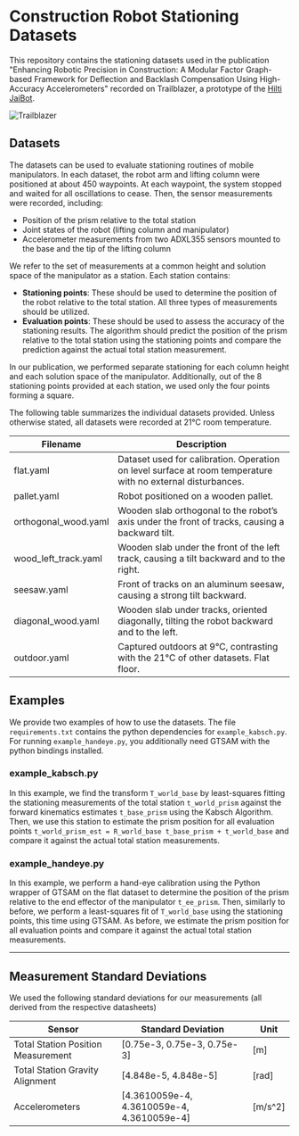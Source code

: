 # Construction Robot Stationing Datasets

This repository contains the stationing datasets used in the publication "Enhancing Robotic Precision in Construction: A Modular Factor Graph-based Framework for Deflection and Backlash Compensation Using High-Accuracy Accelerometers" recorded on Trailblazer, a prototype of the [Hilti JaiBot](https://www.hilti.group/content/hilti/CP/XX/en/company/media-relations/media-releases/Jaibot.html).

![Trailblazer](data/images/trailblazer.jpg)

## Datasets

The datasets can be used to evaluate stationing routines of mobile manipulators. In each dataset, the robot arm and lifting column were positioned at about 450 waypoints. At each waypoint, the system stopped and waited for all oscillations to cease. Then, the sensor measurements were recorded, including:

- Position of the prism relative to the total station
- Joint states of the robot (lifting column and manipulator)
- Accelerometer measurements from two ADXL355 sensors mounted to the base and the tip of the lifting column

We refer to the set of measurements at a common height and solution space of the manipulator as a station. Each station contains:

- **Stationing points**: These should be used to determine the position of the robot relative to the total station. All three types of measurements should be utilized.
- **Evaluation points**: These should be used to assess the accuracy of the stationing results. The algorithm should predict the position of the prism relative to the total station using the stationing points and compare the prediction against the actual total station measurement.

In our publication, we performed separate stationing for each column height and each solution space of the manipulator. Additionally, out of the 8 stationing points provided at each station, we used only the four points forming a square.

The following table summarizes the individual datasets provided. Unless otherwise stated, all datasets were recorded at 21°C room temperature.

| Filename             | Description                                                                                                 |
|----------------------|-------------------------------------------------------------------------------------------------------------|
| flat.yaml            | Dataset used for calibration. Operation on level surface at room temperature with no external disturbances. |
| pallet.yaml          | Robot positioned on a wooden pallet.                                                                        |
| orthogonal_wood.yaml | Wooden slab orthogonal to the robot’s axis under the front of tracks, causing a backward tilt.              |
| wood_left_track.yaml | Wooden slab under the front of the left track, causing a tilt backward and to the right.                    |
| seesaw.yaml          | Front of tracks on an aluminum seesaw, causing a strong tilt backward.                                      |
| diagonal_wood.yaml   | Wooden slab under tracks, oriented diagonally, tilting the robot backward and to the left.                  |
| outdoor.yaml         | Captured outdoors at 9°C, contrasting with the 21°C of other datasets. Flat floor.                          |

## Examples

We provide two examples of how to use the datasets. The file `requirements.txt` contains the python dependencies for `example_kabsch.py`. For running `example_handeye.py`, you additionally need GTSAM with the python bindings installed. 

### example_kabsch.py

In this example, we find the transform `T_world_base` by least-squares fitting the stationing measurements of the total station `t_world_prism` against the forward kinematics estimates `t_base_prism` using the Kabsch Algorithm. Then, we use this station to estimate the prism position for all evaluation points `t_world_prism_est = R_world_base t_base_prism + t_world_base` and compare it against the actual total station measurements.

### example_handeye.py

In this example, we perform a hand-eye calibration using the Python wrapper of GTSAM on the flat dataset to determine the position of the prism relative to the end effector of the manipulator `t_ee_prism`. Then, similarly to before, we perform a least-squares fit of `T_world_base` using the stationing points, this time using GTSAM. As before, we estimate the prism position for all evaluation points and compare it against the actual total station measurements.

---

## Measurement Standard Deviations

We used the following standard deviations for our measurements (all derived from the respective datasheets)

| Sensor                             | Standard Deviation                         | Unit    |
|------------------------------------|--------------------------------------------|---------|
| Total Station Position Measurement | [0.75e-3, 0.75e-3, 0.75e-3]                | [m]     |
| Total Station Gravity Alignment    | [4.848e-5, 4.848e-5]             | [rad]   |
| Accelerometers                     | [4.3610059e-4, 4.3610059e-4, 4.3610059e-4] | [m/s^2] |
